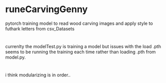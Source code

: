 # runeCarvingGenny
pytorch training model to read wood carving images and apply style to futhark letters from csv_Datasets
#
currenlty the modelTest.py is training a model but issues with the load .pth
seems to be running the training each time rather than loading .pth from model.py. 
#
i think modularizing is in order.. 
